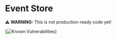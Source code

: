 # Event Store

:warning: **WARNING:** This is not production-ready code yet!

[![Known Vulnerabilities](https://snyk.io/test/github/spolab/eventstore/badge.svg)]